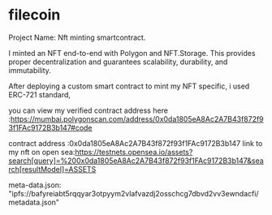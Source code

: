 # filecoin

Project Name: Nft minting smartcontract.

I minted  an NFT end-to-end with Polygon and NFT.Storage. This provides proper decentralization and guarantees scalability, durability, and immutability.

After deploying  a custom smart contract to mint my NFT specific, i used  ERC-721 standard,  

you can view my verified contract address here :https://mumbai.polygonscan.com/address/0x0da1805eA8Ac2A7B43f872f93f1FAc9172B3b147#code 

contract address :0x0da1805eA8Ac2A7B43f872f93f1FAc9172B3b147
link to my nft on open sea:https://testnets.opensea.io/assets?search[query]=%200x0da1805eA8Ac2A7B43f872f93f1FAc9172B3b147&search[resultModel]=ASSETS

meta-data.json:  "ipfs://bafyreiabt5rqqyar3otpyym2vlafvazdj2osschcg7dbvd2vv3ewndacfi/metadata.json"
